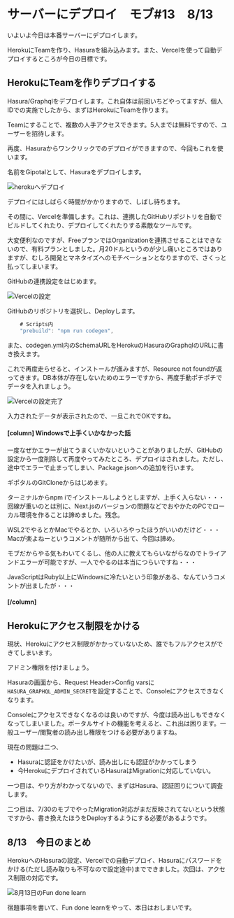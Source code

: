 # サーバーにデプロイ　モブ#13　8/13
いよいよ今日は本番サーバーにデプロイします。

HerokuにTeamを作り、Hasuraを組み込みます。また、Vercelを使って自動デプロイするところが今日の目標です。

## HerokuにTeamを作りデプロイする
Hasura/Graphqlをデプロイします。これ自体は前回いちどやってますが、個人IDでの実施でしたから、まずはHerokuにTeamを作ります。

Teamにすることで、複数の人手アクセスできます。5人までは無料ですので、ユーザーを招待します。

再度、Hasuraからワンクリックでのデプロイができますので、今回もこれを使います。

名前をGipotalとして、Hasuraをデプロイします。

![herokuへデプロイ](chap-mob-0813/heroku1.png?scale=0.8)

デプロイにはしばらく時間がかかりますので、しばし待ちます。

その間に、Vercelを準備します。これは、連携したGitHubリポジトリを自動でビルドしてくれたり、デプロイしてくれたりする素敵なツールです。

大変便利なのですが、FreeプランではOrganizationを連携させることはできないので、有料プランとしました。月20ドルというのが少し痛いところではありますが、むしろ開発とマネタイズへのモチベーションとなりますので、さくっと払ってしまいます。

GitHubの連携設定をはじめます。


![Vercelの設定](chap-mob-0813/vercelSetting1.png?scale=0.8)

GitHubのリポジトリを選択し、Deployします。

```js package.json 
    # Scripts内
    "prebuild": "npm run codegen",
```

また、codegen.yml内のSchemaURLをHerokuのHasuraのGraphqlのURLに書き換えます。

これで再度走らせると、インストールが進みますが、Resource not foundが返ってきます。DB本体が存在しないためのエラーですから、再度手動ポチポチでデータを入れましょう。

![Vercelの設定完了](chap-mob-0813/verceldone.png?scale=0.8)

入力されたデータが表示されたので、一旦これでOKですね。

#### [column] Windowsで上手くいかなかった話

一度なぜかエラーが出てうまくいかないということがありましたが、GitHubの設定から一度削除して再度やってみたところ、デプロイはされました。ただし、途中でエラーで止まってしまい、Package.jsonへの追加を行います。

ギポタルのGitCloneからはじめます。

ターミナルからnpm iでインストールしようとしますが、上手く入らない・・・回線が重いのとは別に、Next.jsのバージョンの問題などでおやかたのPCでローカル環境を作ることは諦めました。残念。

WSL2でやるとかMacでやるとか、いろいろやったほうがいいのだけど・・・Macが楽よねーというコメントが随所から出て、今回は諦め。

モブだからやる気もわいてくるし、他の人に教えてもらいながらなのでトライアンドエラーが可能ですが、一人でやるのは本当につらいですね・・・

JavaScriptはRuby以上にWindowsに冷たいという印象がある、なんていうコメントが出ましたが・・・

#### [/column]

## Herokuにアクセス制限をかける
現状、Herokuにアクセス制限がかかっていないため、誰でもフルアクセスができてしまいます。

アドミン権限を付けましょう。

Hasuraの画面から、Request Header>Config varsに`HASURA_GRAPHQL_ADMIN_SECRET`を設定することで、Consoleにアクセスできなくなります。

Consoleにアクセスできなくなるのは良いのですが、今度は読み出しもできなくなってしまいました。ポータルサイトの機能を考えると、これ出は困ります。一般ユーザー/閲覧者の読み出し権限をつける必要がありますね。

現在の問題は二つ、

* Hasuraに認証をかけたいが、読み出しにも認証がかかってしまう
* 今HerokuにデプロイされているHasuraはMigrationに対応していない。

一つ目は、やり方がわかってないので、まずはHasura、認証回りについて調査します。

二つ目は、7/30のモブでやったMigration対応がまだ反映されてないという状態ですから、書き換えたほうをDeployするようにする必要があるようです。

## 8/13　今日のまとめ
HerokuへのHasuraの設定、Vercelでの自動デプロイ、Hasuraにパスワードをかける(ただし読み取りも不可なので設定途中)までできました。次回は、アクセス制限の対応です。

![8月13日のFun done learn](chap-mob-0813/0813_fundonelearn.png?scale=0.8)

宿題事項を書いて、Fun done learnをやって、本日はおしまいです。